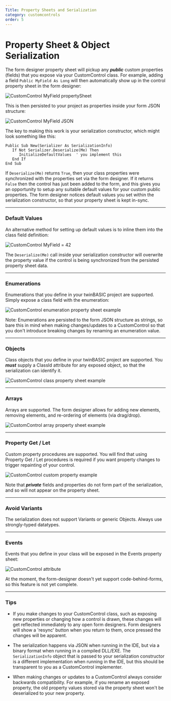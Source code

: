 ```yaml
---
Title: Property Sheets and Serialization
category: customcontrols
order: 5
---
```


# Property Sheet & Object Serialization
The form designer property sheet will pickup any **_public_** custom properties (fields) that you expose via your CustomControl class.  For example, adding a field `Public MyField As Long` will then automatically show up in the control property sheet in the form designer:

![CustomControl MyField propertySheet](https://www.twinbasic.com/images/wiki/ccMyFieldPropertySheet1a.png)

This is then persisted to your project as properties inside your form JSON structure:

![CustomControl MyField JSON](https://www.twinbasic.com/images/wiki/ccMyFieldJson1a.png)

The key to making this work is your serialization constructor, which might look something like this:

    Public Sub New(Serializer As SerializationInfo)
       If Not Serializer.Deserialize(Me) Then
          InitializeDefaultValues  ' you implement this
       End If
    End Sub
If `Deserialize(Me)` returns `True`, then your class properties were synchronized with the properties set via the form designer.  If it returns `False` then the control has just been added to the form, and this gives you an opportunity to setup any suitable default values for your custom public properties.  The form designer notices default values you set within the serialization constructor, so that your property sheet is kept in-sync.
***
### Default Values
An alternative method for setting up default values is to inline them into the class field definition:

![CustomControl MyField = 42](https://www.twinbasic.com/images/wiki/ccMyFieldPropertySheet1b.png)

The `Deserialize(Me)` call inside your serialization constructor will overwrite the property value if  the control is being synchronized from the persisted property sheet data.
***
### Enumerations
Enumerations that you define in your twinBASIC project are supported.  Simply expose a class field with the enumeration:

![CustomControl enumeration property sheet example](https://www.twinbasic.com/images/wiki/ccMyEnumFieldPropertySheet.png)

Note:  Enumerations are persisted to the form JSON structure as strings, so bare this in mind when making changes/updates to a CustomControl so that you don't introduce breaking changes by renaming an enumeration value.
***
### Objects
Class objects that you define in your twinBASIC project are supported.  You ***must*** supply a ClassId attribute for any exposed object, so that the serialization can identify it.

![CustomControl class property sheet example](https://www.twinbasic.com/images/wiki/ccMyFieldClass.png)
***
### Arrays
Arrays are supported.   The form designer allows for adding new elements, removing elements, and re-ordering of elements (via drag/drop).

![CustomControl array property sheet example](https://www.twinbasic.com/images/wiki/ccMyFieldArray.png)
***
### Property Get / Let
Custom property procedures are supported.  You will find that using Property Get / Let procedures is required if you want property changes to trigger repainting of your control.

![CustomControl custom property example](https://www.twinbasic.com/images/wiki/ccMyFieldCustomProperty.png)

Note that _**private**_ fields and properties do not form part of the serialization, and so will not appear on the property sheet.
***
### Avoid Variants
The serialization does not support Variants or generic Objects.  Always use strongly-typed datatypes.
***
### Events
Events that you define in your class will be exposed in the Events property sheet:

![CustomControl attribute](https://www.twinbasic.com/images/wiki/ccEvents.png)

At the moment, the form-designer doesn't yet support code-behind-forms, so this feature is not yet complete.
***
### Tips
- If you make changes to your CustomControl class, such as exposing new properties or changing how a control is drawn, these changes will get reflected immediately to any open form designers.  Form designers will show a 'resync' button when you return to them, once pressed the changes will be apparent.

- The serialization happens via JSON when running in the IDE, but via a binary format when running in a compiled DLL/EXE.  The `SerializationInfo` object that is passed to your serialization constructor is a different implementation when running in the IDE, but this should be transparent to you as a CustomControl implementer.

- When making changes or updates to a CustomControl always consider backwards compatibility.  For example, if you rename an exposed property, the old property values stored via the property sheet won't be deserialized to your new property.